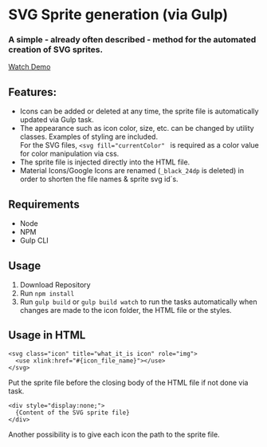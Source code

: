 # SVG Sprite generation (via Gulp)
### A simple - already often described - method for the automated creation of SVG sprites.
[Watch Demo](https://onza.github.io/svg-sprite-generator/)

## Features:
- Icons can be added or deleted at any time, the sprite file is automatically updated via Gulp task.
- The appearance such as icon color, size, etc. can be changed by utility classes. Examples of styling are included.<br>
For the SVG files, ``<svg fill="currentColor" `` is required as a color value for color manipulation via css.
- The sprite file is injected directly into the HTML file.
- Material Icons/Google Icons are renamed (`_black_24dp` is deleted) in order to shorten the file names & sprite svg id´s. 

## Requirements
- Node
- NPM
- Gulp CLI

## Usage
1. Download Repository
2. Run ``npm install``
3. Run ``gulp build`` or ``gulp build watch`` to run the tasks automatically when changes are made to the icon folder, the HTML file or the styles.

## Usage in HTML
```
<svg class="icon" title="what_it_is icon" role="img">
  <use xlink:href="#{icon_file_name}"></use>
</svg>
```
Put the sprite file before the closing body of the HTML file if not done via task.
```
<div style="display:none;">
  {Content of the SVG sprite file}
</div>
```
Another possibility is to give each icon the path to the sprite file.